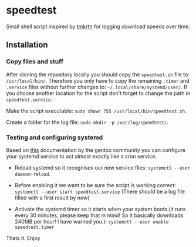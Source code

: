 # speedtest

Small shell script inspired by [tmkrth](https://github.com/Tmkrth) for logging download speeds over time.

## Installation

### Copy files and stuff

After cloning the repository locally you should copy the `speedtest.sh` file to:
`/usr/local/bin/`. Therefore you only have to copy the remaining `.timer` and `.service`
files without further changes to: `~/.local/share/systemd/user/`. If you choose
another location for the script don't forget to change the path in `speedtest.service`.

Make the script executable: `sudo chown 755 /usr/local/bin/speedtest.sh`.

Create a folder for the log file: `sudo mkdir -p /var/log/speedtest/`.

### Testing and configuring systemd

Based on [this](https://wiki.gentoo.org/wiki/Systemd#Timer_services) documentation by
the gentoo community you can configure your systemd service to act almost exactly like
a cron service.

* Reload systemd so it recognises our new service files:
`systemctl --user daemon-reload`.

* Before enabling it we want to be sure the script is working correct:
`systemctl --user start speedtest.service` (There should be a log file 
filled with a first result by now)

* Activate the systemd timer so it starts when your system boots (it runs every 30 minutes,
please keep that in mind! So it basically downloads 240MB per hour! I have warned you.):
`systemctl --user enable speedtest.timer`

Thats it.
Enjoy
